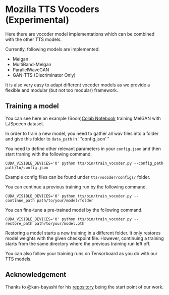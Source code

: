 # Mozilla TTS Vocoders (Experimental)

Here there are vocoder model implementations which can be combined with the other TTS models.

Currently, following models are implemented:

- Melgan
- MultiBand-Melgan
- ParallelWaveGAN
- GAN-TTS (Discriminator Only)

It is also very easy to adapt different vocoder models as we provide a flexible and modular (but not too modular) framework.

## Training a model

You can see here an example (Soon)[Colab Notebook]() training MelGAN with LJSpeech dataset.

In order to train a new model, you need to gather all wav files into a folder and give this folder to `data_path` in '''config.json'''

You need to define other relevant parameters in your ```config.json``` and then start traning with the following command.

```CUDA_VISIBLE_DEVICES='0' python tts/bin/train_vocoder.py --config_path path/to/config.json```

Example config files can be found under `tts/vocoder/configs/` folder.

You can continue a previous training run by the following command.

```CUDA_VISIBLE_DEVICES='0' python tts/bin/train_vocoder.py --continue_path path/to/your/model/folder```

You can fine-tune a pre-trained model by the following command.

```CUDA_VISIBLE_DEVICES='0' python tts/bin/train_vocoder.py --restore_path path/to/your/model.pth```

Restoring a model starts a new training in a different folder. It only restores model weights with the given checkpoint file. However, continuing a training starts from the same directory where the previous training run left off.

You can also follow your training runs on Tensorboard as you do with our TTS models.

## Acknowledgement
Thanks to @kan-bayashi for his [repository](https://github.com/kan-bayashi/ParallelWaveGAN) being the start point of our work.
